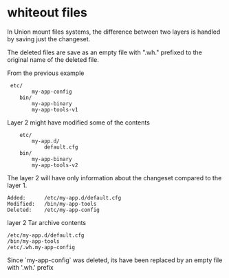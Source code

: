 # whiteout files

In Union mount files systems, the difference between two layers is handled by saving just the changeset.

The deleted files are save as an empty file with ".wh." prefixed to the original name of the deleted file.

From the previous example

```text
 etc/
        my-app-config
    bin/
        my-app-binary
        my-app-tools-v1
```

Layer 2 might have modified some of the contents

```text
    etc/
        my-app.d/
            default.cfg
    bin/
        my-app-binary
        my-app-tools-v2
```

The layer 2 will have only information about the changeset compared to the layer 1.

```text
Added:      /etc/my-app.d/default.cfg
Modified:   /bin/my-app-tools
Deleted:    /etc/my-app-config
```

layer 2 Tar archive contents

```text
/etc/my-app.d/default.cfg
/bin/my-app-tools
/etc/.wh.my-app-config
```

Since \`my-app-config\` was deleted, its have been replaced by an empty file with '.wh.' prefix

